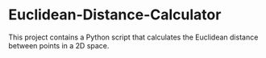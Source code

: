 # Euclidean-Distance-Calculator
This project contains a Python script that calculates the Euclidean distance between points in a 2D space.
